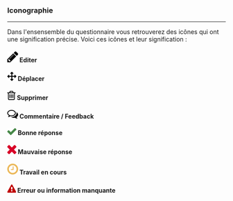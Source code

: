 ### Iconographie

---

Dans l'ensensemble du questionnaire vous retrouverez des icônes qui ont une signification précise. Voici ces icônes et leur signification :

#### ![](/fr/resources/quiz/images/quiz-fig29.png) Editer


#### ![](/fr/resources/quiz/images/quiz-fig38.png) Déplacer


#### ![](/fr/resources/quiz/images/quiz-fig37.png) Supprimer


#### ![](/fr/resources/quiz/images/quiz-fig20.png) Commentaire / Feedback


#### ![](/fr/resources/quiz/images/quiz-fig34.png) Bonne réponse


#### ![](/fr/resources/quiz/images/quiz-fig35.png) Mauvaise réponse


#### ![](/fr/resources/quiz/images/quiz-fig30.png) Travail en cours



#### ![](/fr/resources/quiz/images/quiz-fig36.png) Erreur ou information manquante



